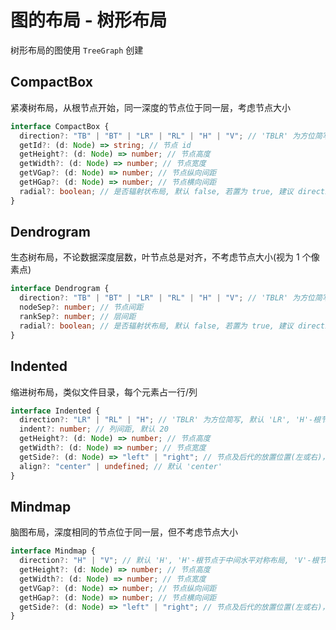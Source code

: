 # 图的布局 - 树形布局

树形布局的图使用 `TreeGraph` 创建

## CompactBox

紧凑树布局，从根节点开始，同一深度的节点位于同一层，考虑节点大小

```ts
interface CompactBox {
  direction?: "TB" | "BT" | "LR" | "RL" | "H" | "V"; // 'TBLR' 为方位简写, 默认 'LR', 'H'-根节点于中间水平对称布局, 'V'-根节点于中间垂直对称布局
  getId?: (d: Node) => string; // 节点 id
  getHeight?: (d: Node) => number; // 节点高度
  getWidth?: (d: Node) => number; // 节点宽度
  getVGap?: (d: Node) => number; // 节点纵向间距
  getHGap?: (d: Node) => number; // 节点横向间距
  radial?: boolean; // 是否辐射状布局, 默认 false, 若置为 true, 建议 direction 为 'LR' 或 'RL'
}
```

## Dendrogram

生态树布局，不论数据深度层数，叶节点总是对齐，不考虑节点大小(视为 1 个像素点)

```ts
interface Dendrogram {
  direction?: "TB" | "BT" | "LR" | "RL" | "H" | "V"; // 'TBLR' 为方位简写, 默认 'LR', 'H'-根节点于中间水平对称布局, 'V'-根节点于中间垂直对称布局
  nodeSep?: number; // 节点间距
  rankSep?: number; // 层间距
  radial?: boolean; // 是否辐射状布局, 默认 false, 若置为 true, 建议 direction 为 'LR' 或 'RL'
}
```

## Indented

缩进树布局，类似文件目录，每个元素占一行/列

```ts
interface Indented {
  direction?: "LR" | "RL" | "H"; // 'TBLR' 为方位简写, 默认 'LR', 'H'-根节点于中间水平对称布局,
  indent?: number; // 列间距, 默认 20
  getHeight?: (d: Node) => number; // 节点高度
  getWidth?: (d: Node) => number; // 节点宽度
  getSide?: (d: Node) => "left" | "right"; // 节点及后代的放置位置(左或右)，仅与根节点相连的节点生效
  align?: "center" | undefined; // 默认 'center'
}
```

## Mindmap

脑图布局，深度相同的节点位于同一层，但不考虑节点大小

```ts
interface Mindmap {
  direction?: "H" | "V"; // 默认 'H', 'H'-根节点于中间水平对称布局, 'V'-根节点子节点纵向排列
  getHeight?: (d: Node) => number; // 节点高度
  getWidth?: (d: Node) => number; // 节点宽度
  getVGap?: (d: Node) => number; // 节点纵向间距
  getHGap?: (d: Node) => number; // 节点横向间距
  getSide?: (d: Node) => "left" | "right"; // 节点及后代的放置位置(左或右)，仅与根节点相连的节点生效
}
```
